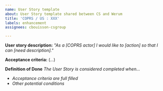 ```yaml
---
name: User Story template
about: User Story template shared between CS and Werum
title: 'COPRS / US : XXX'
labels: enhancement
assignees: cbouisson-csgroup

---
```


**User story description:** _"As a [COPRS actor] I would like to [action] so that I can [need description]."_
 
**Acceptance criteria:** (...)

**Definition of Done** _The User Story is considered completed when..._
* _Acceptance criteria are full filled_
* _Other potential conditions_
